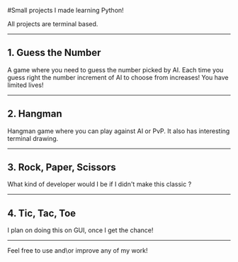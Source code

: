 #Small projects I made learning Python!

All projects are terminal based.

-----------------------------------------------

## 1. Guess the Number
A game where you need to guess the number picked by AI. Each time you guess right the number increment of AI to choose from increases! You have limited lives!

-----------------------------------------------

## 2. Hangman
Hangman game where you can play against AI or PvP. It also has interesting terminal drawing.

-----------------------------------------------

## 3. Rock, Paper, Scissors
What kind of developer would I be if I didn't make this classic ?

-----------------------------------------------

## 4. Tic, Tac, Toe
I plan on doing this on GUI, once I get the chance!

-----------------------------------------------
Feel free to use and\or improve any of my work!

